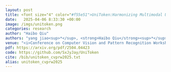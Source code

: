 ```yaml
---
layout: post
title: <font size="4" color="#f55e51">UniToken:Harmonizing Multimodal Understanding and Generation through Unified Visual Encoding</font>
date:   2025-04-06 8:33:30 +00:00
image: /imgs/unitoken.png
categories: research
author: "Haibo Qiu"
authors: "yang jiao<sup>*</sup>, <strong>Haibo Qiu</strong><sup>*</sup>, Zequn Jie, Shaoxiang Chen, Jingjing Chen, Lin Ma, and Yu-Gang Jiang"
venue: "<i>Conference on Computer Vision and Pattern Recognition Workshop (<strong>CVPRW</strong>)</i>"
pdf: https://arxiv.org/pdf/2504.04423
code: https://github.com/SxJyJay/UniToken
cite: /bib/unitoken_cvprw2025.txt
alias: unitoken_cvprw2025
---
```

